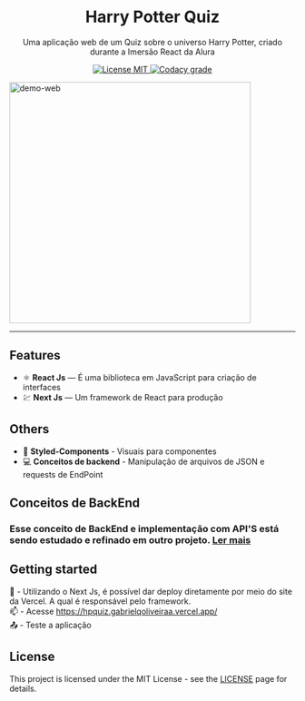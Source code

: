 <h1 align="center">

<br>
Harry Potter Quiz
</h1>

<p align="center">Uma aplicação web de um Quiz sobre o universo Harry Potter, criado durante a Imersão React da Alura</p>

<p align="center">
  <a href="https://opensource.org/licenses/MIT">
    <img src="https://img.shields.io/badge/License-MIT-blue.svg" alt="License MIT">
  </a>

  <a href="https://app.codacy.com/gh/gabrielqoliveiraa/hp-quiz/dashboard">
    <img alt="Codacy grade" src="https://img.shields.io/codacy/grade/4997e01df18f4441aae384fc60aa4daa.svg">
  </a>
</p>

<div>
  <img src="https://ibb.co/tPJKh6v" alt="demo-web" height="425">
</div>

<hr />

## Features

- ⚛️ **React Js** — É uma biblioteca em JavaScript para criação de interfaces
- 💹 **Next Js** — Um framework de React para produção

## Others

 - 💅 **Styled-Components** - Visuais para componentes 
 - 💻 **Conceitos de backend** - Manipulação de arquivos de JSON e requests de EndPoint

## Conceitos de BackEnd 
 ### Esse conceito de BackEnd e implementação com API'S está sendo estudado e refinado em outro projeto. [Ler mais]

 [Ler mais]: https://github.com/gabrielqoliveiraa

## Getting started

📩  - Utilizando o Next Js, é possível dar deploy diretamente por meio do site da Vercel. A qual é responsável pelo framework. <br>
📫	- Acesse https://hpquiz.gabrielqoliveiraa.vercel.app/  <br>
📤  - Teste a aplicação

## License

This project is licensed under the MIT License - see the [LICENSE](https://opensource.org/licenses/MIT) page for details.
